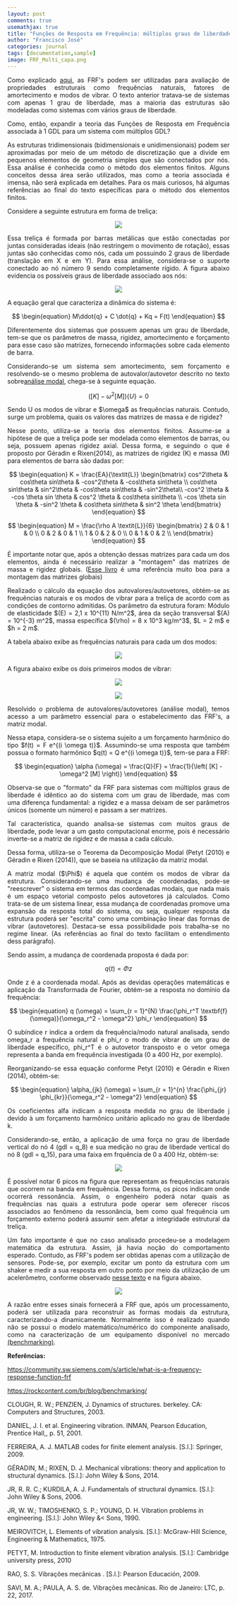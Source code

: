 ```yaml
---
layout: post
comments: true
usemathjax: true
title: "Funções de Resposta em Frequência: múltiplos graus de liberdade"
author: "Francisco José"
categories: journal
tags: [documentation,sample]
image: FRF_Multi_capa.png
---
```

<html>
<body>

<p align="justify"> Como explicado <a href="http://engfrancisco.com/journal/funcao-resposta-frequencia.html">aqui</a>, as FRF's podem ser utilizadas para avaliação de propriedades estruturais como frequências naturais, fatores de amortecimento e modos de vibrar. O texto anterior tratava-se de sistemas com apenas 1 grau de liberdade, mas a maioria das estruturas são modeladas como sistemas com vários graus de liberdade.
</p>

<p align="justify"> Como, então, expandir a teoria das Funções de Resposta em Frequência associada à 1 GDL para um sistema com múltiplos GDL? </p>

<p align="justify"> As estruturas tridimensionais (bidimensionais e unidimensionais) podem ser aproximadas por meio de um método de discretização que a divide em pequenos elementos de geometria simples que são conectados por nós. Essa análise é conhecida como o método dos elementos finitos. Alguns conceitos dessa área serão utilizados, mas como a teoria associada é imensa, não será explicada em detalhes. Para os mais curiosos, há algumas referências ao final do texto específicas para o método dos elementos finitos.</p>

<p align="justify"> Considere a seguinte estrutura em forma de treliça:</p>

<p align = "center">
<img src="http://engfrancisco.com/assets/img/Estrutura_trelica.PNG"></p>

<p align="justify"> Essa treliça é formada por barras metálicas que estão conectadas por juntas consideradas ideais (não restringem o movimento de rotação), essas juntas são conhecidas como nós, cada um possuindo 2 graus de liberdade (translação em X e em Y). Para essa análise, considera-se o suporte conectado ao nó número 9 sendo completamente rígido. A figura abaixo evidencia os possíveis graus de liberdade associado aos nós: </p>

<p align = "center">
<img src="http://engfrancisco.com/assets/img/Trelica_GDL.png"></p>

<p align="justify"> A equação geral que caracteriza a dinâmica do sistema é: </p>

$$
\begin{equation}
M\ddot{q} + C \dot{q} + Kq = F(t)
\end{equation}
$$

<p align="justify"> Diferentemente dos sistemas que possuem apenas um grau de liberdade, tem-se que os parâmetros de massa, rigidez, amortecimento e forçamento para esse caso são matrizes, fornecendo informações sobre cada elemento de barra. </p>

<p align="justify"> Considerando-se um sistema sem amortecimento, sem forçamento e resolvendo-se o mesmo problema de autovalor/autovetor descrito no texto sobre<a href="http://engfrancisco.com/journal/analise_modal.html">análise modal</a>, chega-se à seguinte equação. </p>

$$
\begin{equation}
\left( [K] - \omega^2 [M] \right) \left\{ U \right\} = 0
\end{equation}
$$

<p align="justify"> Sendo U os modos de vibrar e $\omega$ as frequências naturais. Contudo, surge um problema, quais os valores das matrizes de massa e de rigidez? </p>

<p align="justify"> Nesse ponto, utiliza-se a teoria dos elementos finitos. Assume-se a hipótese de que a treliça pode ser modelada como elementos de barras, ou seja, possuem apenas rigidez axial. Dessa forma, e seguindo o que é proposto por Géradin e Rixen(2014), as matrizes de rigidez (K) e massa (M) para elementos de barra são dadas por: </p>

$$
\begin{equation}
K = \frac{EA}{\textit{L}} \begin{bmatrix}
cos^2\theta & cos\theta sin\theta & -cos^2\theta & -cos\theta sin\theta \\
cos\theta sin\theta & sin^2\theta & -cos\theta sin\theta & -sin^2\theta\\
-cos^2 \theta & -cos \theta sin \theta & cos^2 \theta & cos\theta sin\theta \\
-cos \theta sin \theta & -sin^2 \theta & cos\theta sin\theta  & sin^2 \theta
\end{bmatrix}
\end{equation}
$$

$$
\begin{equation}
M = \frac{\rho A \textit{L}}{6} \begin{bmatrix}
2 & 0 & 1 & 0 \\
0 & 2 & 0 & 1 \\
1 & 0 & 2 & 0 \\
0 & 1 & 0 & 2 \\
\end{bmatrix}
\end{equation}
$$

<p align="justify"> É importante notar que, após a obtenção dessas matrizes para cada um dos elementos, ainda é necessário realizar a "montagem" das matrizes de massa e rigidez globais. (<a href="https://link.springer.com/book/10.1007/978-1-4020-9200-8">Esse livro</a> é uma referência muito boa para a montagem das matrizes globais) </p>

<p align="justify"> Realizado o cálculo da equação dos autovalores/autovetores, obtém-se as frequências naturais e os modos de vibrar para a treliça de acordo com as condições de contorno admitidas. Os parâmetro da estrutura foram: Módulo de elasticidade $(E) = 2,1 x 10^{11} N/m^2$, área da seção transversal $(A) = 10^{-3} m^2$, massa específica $(\rho) = 8 x 10^3 kg/m^3$, $L = 2 m$ e $h = 2 m$. </p>

<p align="justify"> A tabela abaixo exibe as frequências naturais para cada um dos modos: </p>

<p align = "center">
<img src="http://engfrancisco.com/assets/img/Tabela_freq_naturais.PNG"></p>

<p align="justify"> A figura abaixo exibe os dois primeiros modos de vibrar: </p>

<p align = "center">
<img src="http://engfrancisco.com/assets/img/Modo_1.png"></p>

<p align = "center">
<img src="http://engfrancisco.com/assets/img/Modo_2.png"></p>

<p align="justify"> Resolvido o problema de autovalores/autovetores (análise modal), temos acesso a um parâmetro essencial para o estabelecimento das FRF's, a matriz modal. </p>

<p align="justify"> Nessa etapa, considera-se o sistema sujeito a um forçamento harmônico do tipo $f(t) = F e^{(i \omega t)}$. Assumindo-se uma resposta que também possua o formato harmônico $q(t) = Q e^{(i \omega t)}$, tem-se para a FRF: </p>

$$
\begin{equation}
\alpha (\omega) = \frac{Q}{F} = \frac{1}{\left( [K] - \omega^2 [M] \right)}
\end{equation}
$$

<p align="justify"> Observa-se que o "formato" da FRF para sistemas com múltiplos graus de liberdade é idêntico ao do sistema com um grau de liberdade, mas com uma diferença fundamental: a rigidez e a massa deixam de ser parâmetros únicos (somente um número) e passam a ser matrizes. </p>

<p align="justify"> Tal característica, quando analisa-se sistemas com muitos graus de liberdade, pode levar a um gasto computacional enorme, pois é necessário inverte-se a matriz de rigidez e de massa a cada cálculo. </p>

<p align="justify"> Dessa forma, utiliza-se o Teorema da Decomposição Modal (Petyt (2010) e Géradin e Rixen (2014)), que se baseia na utilização da matriz modal. </p>

<p align="justify"> A matriz modal ($\Phi$) é aquela que contém os modos de vibrar da estrutura. Considerando-se uma mudança de coordenadas, pode-se "reescrever" o sistema em termos das coordenadas modais, que nada mais é um espaço vetorial composto pelos autovetores já calculados. Como trata-se de um sistema linear, essa mudança de coordenadas promove uma expansão da resposta total do sistema, ou seja, qualquer resposta da estrutura poderá ser "escrita" como uma combinação linear das formas de vibrar (autovetores). Destaca-se essa possibilidade pois trabalha-se no regime linear. (As referências ao final do texto facilitam o entendimento dess parágrafo). </p>

<p align="justify"> Sendo assim, a mudança de coordenada proposta é dada por: </p>

$$
\begin{equation}
q(t) = \Phi z
\end{equation}
$$

<p align="justify"> Onde z é a coordenada modal. Após as devidas operações matemáticas e aplicação da Transformada de Fourier, obtém-se a resposta no domínio da frequência: </p>

$$
\begin{equation}
q (\omega) =  \sum_{r = 1}^{N} \frac{\phi_r^T \textbf{f}(\omega)}{\omega_r^2 - \omega^2} \phi_r
\end{equation}
$$

<p align="justify"> O subíndice r indica a ordem da frequência/modo natural analisada, sendo omega_r a frequência natural e phi_r o modo de vibrar de um grau de liberdade específico, phi_r^T é o autovetor transposto e o vetor omega representa a banda em frequência investigada (0 a 400 Hz, por exemplo). </p>

<p align="justify"> Reorganizando-se essa equação conforme Petyt (2010) e Géradin e Rixen (2014), obtém-se: </p>

$$
\begin{equation}
\alpha_{jk} (\omega) = \sum_{r = 1}^{n} \frac{\phi_{jr} \phi_{kr}}{\omega_r^2 - \omega^2}
\end{equation}
$$

<p align="justify"> Os coeficientes alfa indicam a resposta medida no grau de liberdade j devido à um forçamento harmônico unitário aplicado no grau de liberdade k. </p>

<p align="justify"> Considerando-se, então, a aplicação de uma força no grau de liberdade vertical do nó 4 (gdl = q_8) e sua medição no grau de liberdade vertical do nó 8 (gdl = q_15), para uma faixa em frquência de 0 a 400 Hz, obtém-se: </p>

<p align = "center">
<img src="http://engfrancisco.com/assets/img/FRF_trelica.png"></p>

<p align="justify"> É possível notar 6 picos na figura que representam as frequências naturais que ocorrem na banda em frequência. Dessa forma, os picos indicam onde ocorrerá ressonância. Assim, o engenheiro poderá notar quais as frequências nas quais a estrutura pode operar sem oferecer riscos associados ao fenômeno da ressonância, bem como qual frequência um forçamento externo poderá assumir sem afetar a integridade estrutural da treliça. </p>

<p align="justify"> Um fato importante é que no caso analisado procedeu-se a modelagem matemática da estrutura. Assim, já havia noção do comportamento esperado. Contudo, as FRF's podem ser obtidas apenas com a utilização de sensores. Pode-se, por exemplo, excitar um ponto da estrutura com um shaker e medir a sua resposta em outro ponto por meio da utilização de um acelerômetro, conforme observado <a href="<https://community.sw.siemens.com/s/article/what-is-a-frequency-response-function-frf>">nesse texto</a> e na figura abaixo. </p>

<p align = "center">
<img src="http://engfrancisco.com/assets/img/FRF_Sensor_Siemens.PNG"></p>

<p align="justify"> A razão entre esses sinais fornecerá a FRF que, após um processamento, poderá ser utilizada para reconstruir as formas modais da estrutura, caracterizando-a dinamicamente. Normalmente isso é realizado quando não se possui o modelo matemático/numérico do componente analisado, como na caracterização de um equipamento disponível no mercado <a href="https://rockcontent.com/br/blog/benchmarking/">(benchmarking)</a>. </p>

<p align="justify"><b>Referências:</b>

<p><a href="https://community.sw.siemens.com/s/article/what-is-a-frequency-response-function-frf">https://community.sw.siemens.com/s/article/what-is-a-frequency-response-function-frf</a>
</p>

<p><a href="https://rockcontent.com/br/blog/benchmarking/">https://rockcontent.com/br/blog/benchmarking/</a>
</p>

<p>CLOUGH, R. W.; PENZIEN, J. Dynamics of structures. berkeley. CA: Computers and Structures, 2003.</p>

<p>DANIEL, J. I. et al. Engineering vibration. INMAN, Pearson Education, Prentice Hall,, p. 51, 2001.</p>

<p>FERREIRA, A. J. MATLAB codes for finite element analysis. [S.l.]: Springer, 2009.</p>

<p>GÉRADIN, M.; RIXEN, D. J. Mechanical vibrations: theory and application to structural dynamics.
[S.l.]: John Wiley & Sons, 2014.</p>

<p>JR, R. R. C.; KURDILA, A. J. Fundamentals of structural dynamics. [S.l.]: John Wiley & Sons, 2006.</p>

<p>JR, W. W.; TIMOSHENKO, S. P.; YOUNG, D. H. Vibration problems in engineering. [S.l.]: John Wiley &<
Sons, 1990.</p>

<p>MEIROVITCH, L. Elements of vibration analysis. [S.l.]: McGraw-Hill Science, Engineering &
Mathematics, 1975.</p>

<p>PETYT, M. Introduction to finite element vibration analysis. [S.l.]: Cambridge university press, 2010</p>

<p>RAO, S. S. Vibrações mecânicas . [S.l.]: Pearson Educación, 2009.</p>

<p>SAVI, M. A.; PAULA, A. S. de. Vibrações mecânicas. Rio de Janeiro: LTC, p. 22, 2017.</p>
</p>
